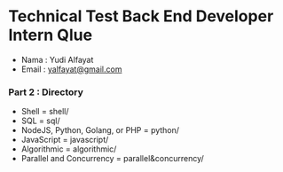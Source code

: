 # Technical Test Back End Developer Intern Qlue

-   Nama : Yudi Alfayat
-   Email : yalfayat@gmail.com

### Part 2 : Directory

-   Shell = shell/
-   SQL = sql/
-   NodeJS, Python, Golang, or PHP = python/
-   JavaScript = javascript/
-   Algorithmic = algorithmic/
-   Parallel and Concurrency = parallel&concurrency/
